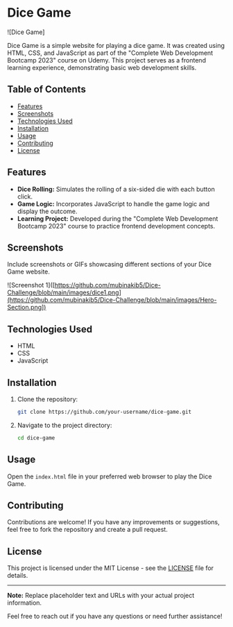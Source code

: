 # Dice Game

![Dice Game]

Dice Game is a simple website for playing a dice game. It was created using HTML, CSS, and JavaScript as part of the "Complete Web Development Bootcamp 2023" course on Udemy. This project serves as a frontend learning experience, demonstrating basic web development skills.

## Table of Contents
- [Features](#features)
- [Screenshots](#screenshots)
- [Technologies Used](#technologies-used)
- [Installation](#installation)
- [Usage](#usage)
- [Contributing](#contributing)
- [License](#license)

## Features

- **Dice Rolling:** Simulates the rolling of a six-sided die with each button click.
- **Game Logic:** Incorporates JavaScript to handle the game logic and display the outcome.
- **Learning Project:** Developed during the "Complete Web Development Bootcamp 2023" course to practice frontend development concepts.

## Screenshots

Include screenshots or GIFs showcasing different sections of your Dice Game website.

![Screenshot 1]([https://github.com/mubinakib5/Dice-Challenge/blob/main/images/dice1.png](https://github.com/mubinakib5/Dice-Challenge/blob/main/images/Hero-Section.png])

## Technologies Used

- HTML
- CSS
- JavaScript

## Installation

1. Clone the repository:

    ```bash
    git clone https://github.com/your-username/dice-game.git
    ```

2. Navigate to the project directory:

    ```bash
    cd dice-game
    ```

## Usage

Open the `index.html` file in your preferred web browser to play the Dice Game.

## Contributing

Contributions are welcome! If you have any improvements or suggestions, feel free to fork the repository and create a pull request.

## License

This project is licensed under the MIT License - see the [LICENSE](LICENSE) file for details.

---

**Note:** Replace placeholder text and URLs with your actual project information.

Feel free to reach out if you have any questions or need further assistance!
